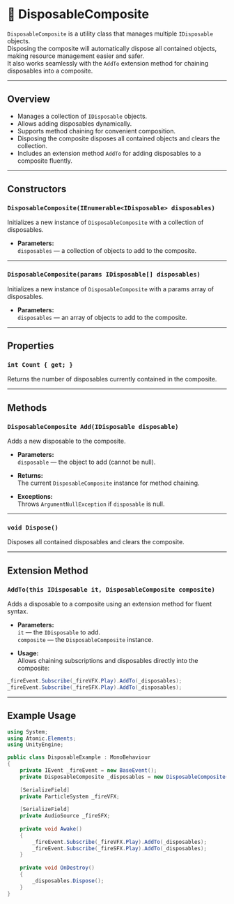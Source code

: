 # 🧩 DisposableComposite

`DisposableComposite` is a utility class that manages multiple `IDisposable` objects.  
Disposing the composite will automatically dispose all contained objects, making resource management easier and safer.  
It also works seamlessly with the `AddTo` extension method for chaining disposables into a composite.

---

## Overview

- Manages a collection of `IDisposable` objects.
- Allows adding disposables dynamically.
- Supports method chaining for convenient composition.
- Disposing the composite disposes all contained objects and clears the collection.
- Includes an extension method `AddTo` for adding disposables to a composite fluently.

---

## Constructors

### `DisposableComposite(IEnumerable<IDisposable> disposables)`

Initializes a new instance of `DisposableComposite` with a collection of disposables.

- **Parameters:**  
  `disposables` — a collection of objects to add to the composite.

---

### `DisposableComposite(params IDisposable[] disposables)`

Initializes a new instance of `DisposableComposite` with a params array of disposables.

- **Parameters:**  
  `disposables` — an array of objects to add to the composite.

---

## Properties

### `int Count { get; }`

Returns the number of disposables currently contained in the composite.

---

## Methods

### `DisposableComposite Add(IDisposable disposable)`

Adds a new disposable to the composite.

- **Parameters:**  
  `disposable` — the object to add (cannot be null).

- **Returns:**  
  The current `DisposableComposite` instance for method chaining.

- **Exceptions:**  
  Throws `ArgumentNullException` if `disposable` is null.

---

### `void Dispose()`

Disposes all contained disposables and clears the composite.

---

## Extension Method

### `AddTo(this IDisposable it, DisposableComposite composite)`

Adds a disposable to a composite using an extension method for fluent syntax.

- **Parameters:**  
  `it` — the `IDisposable` to add.  
  `composite` — the `DisposableComposite` instance.

- **Usage:**  
  Allows chaining subscriptions and disposables directly into the composite:

```csharp
_fireEvent.Subscribe(_fireVFX.Play).AddTo(_disposables);
_fireEvent.Subscribe(_fireSFX.Play).AddTo(_disposables);
```
---
## Example Usage
```csharp
using System;
using Atomic.Elements;
using UnityEngine;

public class DisposableExample : MonoBehaviour
{
    private IEvent _fireEvent = new BaseEvent();
    private DisposableComposite _disposables = new DisposableComposite();
    
    [SerializeField]
    private ParticleSystem _fireVFX;
    
    [SerializeField]
    private AudioSource _fireSFX;
    
    private void Awake()
    {
        _fireEvent.Subscribe(_fireVFX.Play).AddTo(_disposables);
        _fireEvent.Subscribe(_fireSFX.Play).AddTo(_disposables);
    }
    
    private void OnDestroy()
    {
        _disposables.Dispose();
    }
}
```
